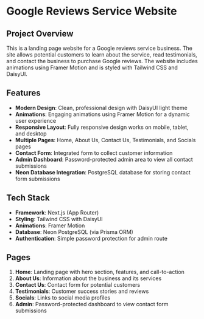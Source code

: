 # Google Reviews Service Website

## Project Overview
This is a landing page website for a Google reviews service business. The site allows potential customers to learn about the service, read testimonials, and contact the business to purchase Google reviews. The website includes animations using Framer Motion and is styled with Tailwind CSS and DaisyUI.

## Features
- **Modern Design**: Clean, professional design with DaisyUI light theme
- **Animations**: Engaging animations using Framer Motion for a dynamic user experience
- **Responsive Layout**: Fully responsive design works on mobile, tablet, and desktop
- **Multiple Pages**: Home, About Us, Contact Us, Testimonials, and Socials pages
- **Contact Form**: Integrated form to collect customer information
- **Admin Dashboard**: Password-protected admin area to view all contact submissions
- **Neon Database Integration**: PostgreSQL database for storing contact form submissions

## Tech Stack
- **Framework**: Next.js (App Router)
- **Styling**: Tailwind CSS with DaisyUI
- **Animations**: Framer Motion
- **Database**: Neon PostgreSQL (via Prisma ORM)
- **Authentication**: Simple password protection for admin route

## Pages
1. **Home**: Landing page with hero section, features, and call-to-action
2. **About Us**: Information about the business and its services
3. **Contact Us**: Contact form for potential customers
4. **Testimonials**: Customer success stories and reviews
5. **Socials**: Links to social media profiles
6. **Admin**: Password-protected dashboard to view contact form submissions
